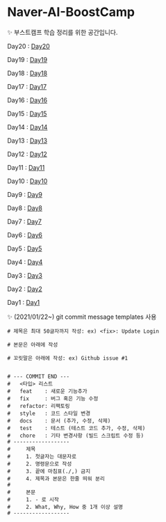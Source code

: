 # Naver-AI-BoostCamp


:sparkles: 부스트캠프 학습 정리를 위한 공간입니다.

Day20 : [Day20](notes/Day20.md)

Day19 : [Day19](notes/Day19.md)

Day18 : [Day18](notes/Day18.md)

Day17 : [Day17](notes/Day17.md)

Day16 : [Day16](notes/Day16.md)

Day15 : [Day15](notes/Day15.md)

Day14 : [Day14](notes/Day14.md)

Day13 : [Day13](notes/Day13.md)

Day12 : [Day12](notes/Day12.md)

Day11 : [Day11](notes/Day11.md)

Day10 : [Day10](notes/Day10.md)

Day9 : [Day9](notes/Day9.md)

Day8 : [Day8](notes/Day8.md)

Day7 : [Day7](notes/Day7.md)

Day6 : [Day6](notes/Day6.md)

Day5 : [Day5](notes/Day5.md)

Day4 : [Day4](notes/Day4.md)

Day3 : [Day3](notes/Day3.md)

Day2 : [Day2](notes/Day2.md)

Day1 : [Day1](notes/Day1.md)



:sparkles: (2021/01/22~) git commit message templates 사용
```
# 제목은 최대 50글자까지 작성: ex) <fix>: Update Login

# 본문은 아래에 작성

# 꼬릿말은 아래에 작성: ex) Github issue #1


# --- COMMIT END ---
#   <타입> 리스트
#   feat    : 새로운 기능추가
#   fix     : 버그 혹은 기능 수정
#   refactor: 리팩토링
#   style   : 코드 스타일 변경
#   docs    : 문서 (추가, 수정, 삭제)
#   test    : 테스트 (테스트 코드 추가, 수정, 삭제)
#   chore   : 기타 변경사항 (빌드 스크립트 수정 등)
# ------------------
#     제목
#     1. 첫글자는 대문자로
#     2. 명령문으로 작성
#     3. 끝에 마침표(./,) 금지
#     4. 제목과 본문은 한줄 띄워 분리
#
#     본문
#     1. - 로 시작
#     2. What, Why, How 중 1개 이상 설명
# ------------------

```